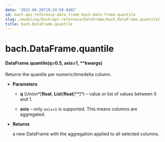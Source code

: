 ```yaml
---
date: '2022-04-28T19:24:58.840Z'
id: bach-api-reference-data-frame-bach-data-frame-quantile
slug: /modeling/bach/api-reference/DataFrame/bach.DataFrame.quantile/
title: bach.DataFrame.quantile
---
```


# bach.DataFrame.quantile


#### DataFrame.quantile(q=0.5, axis=1, \*\*kwargs)
Returns the quantile per numeric/timedelta column.


* **Parameters**

    
    * **q** (*Union**[**float**, **List**[**float**]**]*) – value or list of values between 0 and 1.


    * **axis** – only `axis=1` is supported. This means columns are aggregated.



* **Returns**

    a new DataFrame with the aggregation applied to all selected columns.


<!-- !! processed by numpydoc !! -->
